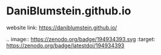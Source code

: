 # DaniBlumstein.github.io
website link: https://daniblumstein.github.io/

.. image:: https://zenodo.org/badge/194934393.svg
   :target: https://zenodo.org/badge/latestdoi/194934393

